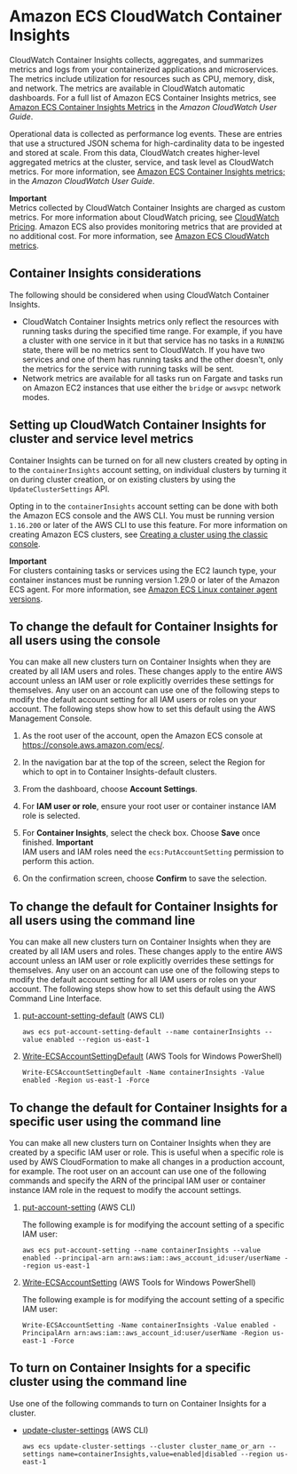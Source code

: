 # Amazon ECS CloudWatch Container Insights<a name="cloudwatch-container-insights"></a>

CloudWatch Container Insights collects, aggregates, and summarizes metrics and logs from your containerized applications and microservices\. The metrics include utilization for resources such as CPU, memory, disk, and network\. The metrics are available in CloudWatch automatic dashboards\. For a full list of Amazon ECS Container Insights metrics, see [Amazon ECS Container Insights Metrics](https://docs.aws.amazon.com/AmazonCloudWatch/latest/monitoring/Container-Insights-metrics-ECS.html) in the *Amazon CloudWatch User Guide*\.

Operational data is collected as performance log events\. These are entries that use a structured JSON schema for high\-cardinality data to be ingested and stored at scale\. From this data, CloudWatch creates higher\-level aggregated metrics at the cluster, service, and task level as CloudWatch metrics\. For more information, see [Amazon ECS Container Insights metrics;](https://docs.aws.amazon.com/AmazonCloudWatch/latest/monitoring/Container-Insights-metrics-ECS.html) in the *Amazon CloudWatch User Guide*\.

**Important**  
Metrics collected by CloudWatch Container Insights are charged as custom metrics\. For more information about CloudWatch pricing, see [CloudWatch Pricing](https://aws.amazon.com/cloudwatch/pricing/)\. Amazon ECS also provides monitoring metrics that are provided at no additional cost\. For more information, see [Amazon ECS CloudWatch metrics](cloudwatch-metrics.md)\.

## Container Insights considerations<a name="cloudwatch-container-insights-considerations"></a>

The following should be considered when using CloudWatch Container Insights\.
+ CloudWatch Container Insights metrics only reflect the resources with running tasks during the specified time range\. For example, if you have a cluster with one service in it but that service has no tasks in a `RUNNING` state, there will be no metrics sent to CloudWatch\. If you have two services and one of them has running tasks and the other doesn't, only the metrics for the service with running tasks will be sent\.
+ Network metrics are available for all tasks run on Fargate and tasks run on Amazon EC2 instances that use either the `bridge` or `awsvpc` network modes\.

## Setting up CloudWatch Container Insights for cluster and service level metrics<a name="cloudwatch-container-insights-working"></a>

Container Insights can be turned on for all new clusters created by opting in to the `containerInsights` account setting, on individual clusters by turning it on during cluster creation, or on existing clusters by using the `UpdateClusterSettings` API\. 

Opting in to the `containerInsights` account setting can be done with both the Amazon ECS console and the AWS CLI\. You must be running version `1.16.200` or later of the AWS CLI to use this feature\. For more information on creating Amazon ECS clusters, see [Creating a cluster using the classic console](create_cluster.md)\.

**Important**  
For clusters containing tasks or services using the EC2 launch type, your container instances must be running version 1\.29\.0 or later of the Amazon ECS agent\. For more information, see [Amazon ECS Linux container agent versions](ecs-agent-versions.md)\.

## To change the default for Container Insights for all users using the console<a name="w604aac32c29c15"></a>

You can make all new clusters turn on Container Insights when they are created by all IAM users and roles\. These changes apply to the entire AWS account unless an IAM user or role explicitly overrides these settings for themselves\. Any user on an account can use one of the following steps to modify the default account setting for all IAM users or roles on your account\. The following steps show how to set this default using the AWS Management Console\.

1. As the root user of the account, open the Amazon ECS console at [https://console\.aws\.amazon\.com/ecs/](https://console.aws.amazon.com/ecs/)\.

1. In the navigation bar at the top of the screen, select the Region for which to opt in to Container Insights\-default clusters\.

1. From the dashboard, choose **Account Settings**\.

1. For **IAM user or role**, ensure your root user or container instance IAM role is selected\.

1. For **Container Insights**, select the check box\. Choose **Save** once finished\.
**Important**  
IAM users and IAM roles need the `ecs:PutAccountSetting` permission to perform this action\.

1. On the confirmation screen, choose **Confirm** to save the selection\.

## To change the default for Container Insights for all users using the command line<a name="w604aac32c29c17"></a>

You can make all new clusters turn on Container Insights when they are created by all IAM users and roles\. These changes apply to the entire AWS account unless an IAM user or role explicitly overrides these settings for themselves\. Any user on an account can use one of the following steps to modify the default account setting for all IAM users or roles on your account\. The following steps show how to set this default using the AWS Command Line Interface\.

1. [put\-account\-setting\-default](https://docs.aws.amazon.com/cli/latest/reference/ecs/put-account-setting-default.html) \(AWS CLI\)

   ```
   aws ecs put-account-setting-default --name containerInsights --value enabled --region us-east-1
   ```

1. [Write\-ECSAccountSettingDefault](https://docs.aws.amazon.com/powershell/latest/reference/items/Write-ECSAccountSettingDefault.html) \(AWS Tools for Windows PowerShell\)

   ```
   Write-ECSAccountSettingDefault -Name containerInsights -Value enabled -Region us-east-1 -Force
   ```

## To change the default for Container Insights for a specific user using the command line<a name="w604aac32c29c19"></a>

You can make all new clusters turn on Container Insights when they are created by a specific IAM user or role\. This is useful when a specific role is used by AWS CloudFormation to make all changes in a production account, for example\. The root user on an account can use one of the following commands and specify the ARN of the principal IAM user or container instance IAM role in the request to modify the account settings\.

1. [put\-account\-setting](https://docs.aws.amazon.com/cli/latest/reference/ecs/put-account-setting.html) \(AWS CLI\)

   The following example is for modifying the account setting of a specific IAM user:

   ```
   aws ecs put-account-setting --name containerInsights --value enabled --principal-arn arn:aws:iam::aws_account_id:user/userName --region us-east-1
   ```

1. [Write\-ECSAccountSetting](https://docs.aws.amazon.com/powershell/latest/reference/items/Write-ECSAccountSetting.html) \(AWS Tools for Windows PowerShell\)

   The following example is for modifying the account setting of a specific IAM user:

   ```
   Write-ECSAccountSetting -Name containerInsights -Value enabled -PrincipalArn arn:aws:iam::aws_account_id:user/userName -Region us-east-1 -Force
   ```

## To turn on Container Insights for a specific cluster using the command line<a name="w604aac32c29c21"></a>

Use one of the following commands to turn on Container Insights for a cluster\.
+ [update\-cluster\-settings](https://docs.aws.amazon.com/cli/latest/reference/ecs/update-cluster-settings.html) \(AWS CLI\)

  ```
  aws ecs update-cluster-settings --cluster cluster_name_or_arn --settings name=containerInsights,value=enabled|disabled --region us-east-1
  ```